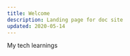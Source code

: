 ```yaml
---
title: Welcome
description: Landing page for doc site
updated: 2020-05-14
---
```


My tech learnings